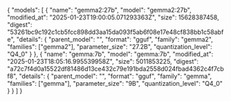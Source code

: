 {
  "models": [
    {
      "name": "gemma2:27b",
      "model": "gemma2:27b",
      "modified_at": "2025-01-23T19:00:05.071293363Z",
      "size": 15628387458,
      "digest": "53261bc9c192c1cb5fcc898dd3aa15da093f5ab6f08e17e48cf838bb1c58abfe",
      "details": {
        "parent_model": "",
        "format": "gguf",
        "family": "gemma2",
        "families": ["gemma2"],
        "parameter_size": "27.2B",
        "quantization_level": "Q4_0"
      }
    },
    {
      "name": "gemma:7b",
      "model": "gemma:7b",
      "modified_at": "2025-01-23T18:05:16.995539958Z",
      "size": 5011853225,
      "digest": "a72c7f4d0a15522df81486d13ce432c79e191bda2558d024fbad4362c4f7cbf8",
      "details": {
        "parent_model": "",
        "format": "gguf",
        "family": "gemma",
        "families": ["gemma"],
        "parameter_size": "9B",
        "quantization_level": "Q4_0"
      }
    }
  ]
}


